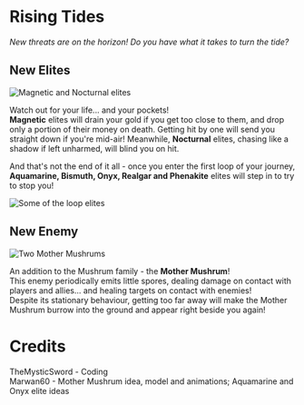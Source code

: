 # Rising Tides
*New threats are on the horizon! Do you have what it takes to turn the tide?*

## New Elites
![Magnetic and Nocturnal elites](https://i.imgur.com/6myoXYY.png)  
  
Watch out for your life... and your pockets!  
**Magnetic** elites will drain your gold if you get too close to them, and drop only a portion of their money on death. Getting hit by one will send you straight down if you're mid-air! 
Meanwhile, **Nocturnal** elites, chasing like a shadow if left unharmed, will blind you on hit.  

And that's not the end of it all - once you enter the first loop of your journey, **Aquamarine, Bismuth, Onyx, Realgar and Phenakite** elites will step in to try to stop you!  
  
![Some of the loop elites](https://i.imgur.com/NRtK8BF.png)  

## New Enemy
![Two Mother Mushrums](https://i.imgur.com/9kx52hg.png)  
  
An addition to the Mushrum family - the **Mother Mushrum**!  
This enemy periodically emits little spores, dealing damage on contact with players and allies... and healing targets on contact with enemies!  
Despite its stationary behaviour, getting too far away will make the Mother Mushrum burrow into the ground and appear right beside you again!

# Credits
TheMysticSword - Coding  
Marwan60 - Mother Mushrum idea, model and animations; Aquamarine and Onyx elite ideas
